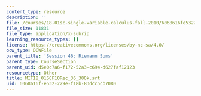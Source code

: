 ```yaml
---
content_type: resource
description: ''
file: /courses/18-01sc-single-variable-calculus-fall-2010/6068616fe532229ef18b83dcc5cb7080_MIT18_01SCF10Rec_36_300k.srt
file_size: 11831
file_type: application/x-subrip
learning_resource_types: []
license: https://creativecommons.org/licenses/by-nc-sa/4.0/
ocw_type: OCWFile
parent_title: 'Session 46: Riemann Sums'
parent_type: CourseSection
parent_uid: d5e0c7a6-f172-52a3-c694-d627faf12123
resourcetype: Other
title: MIT18_01SCF10Rec_36_300k.srt
uid: 6068616f-e532-229e-f18b-83dcc5cb7080
---
```


